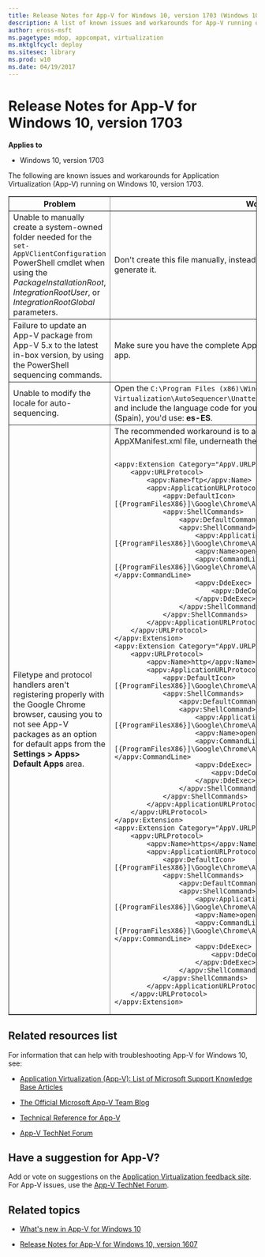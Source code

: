 ```yaml
---
title: Release Notes for App-V for Windows 10, version 1703 (Windows 10)
description: A list of known issues and workarounds for App-V running on Windows 10, version 1703.
author: eross-msft
ms.pagetype: mdop, appcompat, virtualization
ms.mktglfcycl: deploy
ms.sitesec: library
ms.prod: w10
ms.date: 04/19/2017
---
```



# Release Notes for App-V for Windows 10, version 1703

**Applies to**
-   Windows 10, version 1703

The following are known issues and workarounds for Application Virtualization (App-V) running on Windows 10, version 1703.

<table border="1">
    <thead>
        <th>Problem</th>
        <th>Workaround</th>
    </thead>
    <tbody>
        <tr>
            <td>Unable to manually create a system-owned folder needed for the <code>set-AppVClientConfiguration</code> PowerShell cmdlet when using the <i>PackageInstallationRoot</i>, <i>IntegrationRootUser</i>, or <i>IntegrationRootGlobal</i> parameters.</td>
            <td>Don't create this file manually, instead let the <code>Add-AppVClientPackage</code> cmdlet auto-generate it.</td>
        </tr>
        <tr>
            <td>Failure to update an App-V package from App-V 5.x to the latest in-box version, by using the PowerShell sequencing commands.</td>
            <td>Make sure you have the complete App-V package or the MSI file from the original app.</td>
        </tr>
        <tr>
            <td>Unable to modify the locale for auto-sequencing.</td>
            <td>Open the <code>C:\Program Files (x86)\Windows Kits\10\Microsoft Application Virtualization\AutoSequencer\Unattend_Sequencer_User_Setup_Template.xml</code> file and include the language code for your locale. For example, if you wanted Spanish (Spain), you'd use: <strong>es-ES</strong>.</td>
        </tr>
        <tr>
            <td>Filetype and protocol handlers aren't registering properly with the Google Chrome browser, causing you to not see App-V packages as an option for default apps from the <strong>Settings > Apps> Default Apps</strong> area.</td>
            <td>The recommended workaround is to add the following code to the AppXManifest.xml file, underneath the <strong>&lt;appv:Extensions&gt;</strong> tag:
<pre><code>
&lt;appv:Extension Category="AppV.URLProtocol"&gt;
	&lt;appv:URLProtocol&gt;
		&lt;appv:Name&gt;ftp&lt;/appv:Name&gt;
		&lt;appv:ApplicationURLProtocol&gt;
			&lt;appv:DefaultIcon&gt;[{ProgramFilesX86}]\Google\Chrome\Application\chrome.exe,0&lt;/appv:DefaultIcon&gt;
			&lt;appv:ShellCommands&gt;
				&lt;appv:DefaultCommand&gt;open&lt;/appv:DefaultCommand&gt;
				&lt;appv:ShellCommand&gt;
					&lt;appv:ApplicationId&gt;[{ProgramFilesX86}]\Google\Chrome\Application\chrome.exe&lt;/appv:ApplicationId&gt;
					&lt;appv:Name&gt;open&lt;/appv:Name&gt;
					&lt;appv:CommandLine&gt;"[{ProgramFilesX86}]\Google\Chrome\Application\chrome.exe" -- "%1"&lt;/appv:CommandLine&gt;
					&lt;appv:DdeExec&gt;
						&lt;appv:DdeCommand /&gt;
					&lt;/appv:DdeExec&gt;
				&lt;/appv:ShellCommand&gt;
			&lt;/appv:ShellCommands&gt;
		&lt;/appv:ApplicationURLProtocol&gt;
	&lt;/appv:URLProtocol&gt;
&lt;/appv:Extension&gt;
&lt;appv:Extension Category="AppV.URLProtocol"&gt;
	&lt;appv:URLProtocol&gt;
		&lt;appv:Name&gt;http&lt;/appv:Name&gt;
		&lt;appv:ApplicationURLProtocol&gt;
			&lt;appv:DefaultIcon&gt;[{ProgramFilesX86}]\Google\Chrome\Application\chrome.exe,0&lt;/appv:DefaultIcon&gt;
			&lt;appv:ShellCommands&gt;
				&lt;appv:DefaultCommand&gt;open&lt;/appv:DefaultCommand&gt;
				&lt;appv:ShellCommand&gt;
					&lt;appv:ApplicationId&gt;[{ProgramFilesX86}]\Google\Chrome\Application\chrome.exe&lt;/appv:ApplicationId&gt;
					&lt;appv:Name&gt;open&lt;/appv:Name&gt;
					&lt;appv:CommandLine&gt;"[{ProgramFilesX86}]\Google\Chrome\Application\chrome.exe" -- "%1"&lt;/appv:CommandLine&gt;
					&lt;appv:DdeExec&gt;
						&lt;appv:DdeCommand /&gt;
					&lt;/appv:DdeExec&gt;
				&lt;/appv:ShellCommand&gt;
			&lt;/appv:ShellCommands&gt;
		&lt;/appv:ApplicationURLProtocol&gt;
	&lt;/appv:URLProtocol&gt;
&lt;/appv:Extension&gt;
&lt;appv:Extension Category="AppV.URLProtocol"&gt;
	&lt;appv:URLProtocol&gt;
		&lt;appv:Name&gt;https&lt;/appv:Name&gt;
		&lt;appv:ApplicationURLProtocol&gt;
			&lt;appv:DefaultIcon&gt;[{ProgramFilesX86}]\Google\Chrome\Application\chrome.exe,0&lt;/appv:DefaultIcon&gt;
			&lt;appv:ShellCommands&gt;
				&lt;appv:DefaultCommand&gt;open&lt;/appv:DefaultCommand&gt;
				&lt;appv:ShellCommand&gt;
					&lt;appv:ApplicationId&gt;[{ProgramFilesX86}]\Google\Chrome\Application\chrome.exe&lt;/appv:ApplicationId&gt;
					&lt;appv:Name&gt;open&lt;/appv:Name&gt;
					&lt;appv:CommandLine&gt;"[{ProgramFilesX86}]\Google\Chrome\Application\chrome.exe" -- "%1"&lt;/appv:CommandLine&gt;
					&lt;appv:DdeExec&gt;
						&lt;appv:DdeCommand /&gt;
					&lt;/appv:DdeExec&gt;
				&lt;/appv:ShellCommand&gt;
			&lt;/appv:ShellCommands&gt;
		&lt;/appv:ApplicationURLProtocol&gt;
	&lt;/appv:URLProtocol&gt;
&lt;/appv:Extension&gt;
</code></pre>            
            </td>
        </tr>
    </tbody>
</table>


## Related resources list
For information that can help with troubleshooting App-V for Windows 10, see:
- [Application Virtualization (App-V): List of Microsoft Support Knowledge Base Articles](http://social.technet.microsoft.com/wiki/contents/articles/14272.app-v-v5-x-list-of-microsoft-support-knowledge-base-articles.aspx)

- [The Official Microsoft App-V Team Blog](https://blogs.technet.microsoft.com/appv/)

- [Technical Reference for App-V](https://technet.microsoft.com/itpro/windows/manage/appv-technical-reference)

- [App-V TechNet Forum](https://social.technet.microsoft.com/forums/en-us/home?forum=mdopappv)

## Have a suggestion for App-V?
Add or vote on suggestions on the [Application Virtualization feedback site](http://appv.uservoice.com/forums/280448-microsoft-application-virtualization).<br>For App-V issues, use the [App-V TechNet Forum](https://social.technet.microsoft.com/Forums/en-US/home?forum=mdopappv).

## Related topics
- [What's new in App-V for Windows 10](appv-about-appv.md)

- [Release Notes for App-V for Windows 10, version 1607](appv-release-notes-for-appv-for-windows-1703.md)
